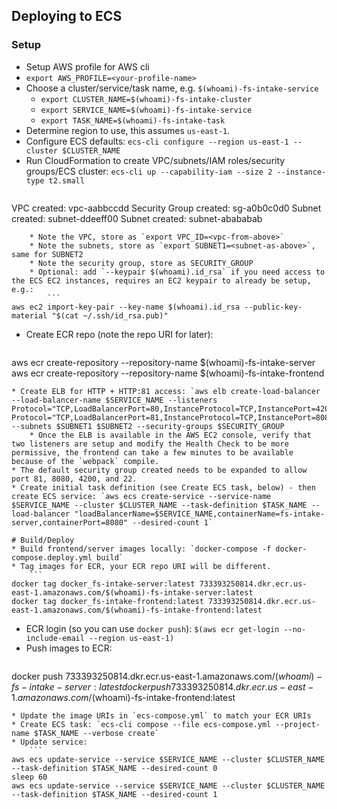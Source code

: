 ## Deploying to ECS

### Setup
* Setup AWS profile for AWS cli
* `export AWS_PROFILE=<your-profile-name>`
* Choose a cluster/service/task name, e.g. `$(whoami)-fs-intake-service`
    * `export CLUSTER_NAME=$(whoami)-fs-intake-cluster`
    * `export SERVICE_NAME=$(whoami)-fs-intake-service`
    * `export TASK_NAME=$(whoami)-fs-intake-task`
* Determine region to use, this assumes `us-east-1`.
* Configure ECS defaults: `ecs-cli configure --region us-east-1 --cluster $CLUSTER_NAME`
* Run CloudFormation to create VPC/subnets/IAM roles/security groups/ECS cluster: `ecs-cli up --capability-iam --size 2 --instance-type t2.small`
    ```
VPC created: vpc-aabbccdd
Security Group created: sg-a0b0c0d0
Subnet created: subnet-ddeeff00
Subnet created: subnet-abababab
```
    * Note the VPC, store as `export VPC_ID=<vpc-from-above>`
    * Note the subnets, store as `export SUBNET1=<subnet-as-above>`, same for SUBNET2
    * Note the security group, store as SECURITY_GROUP
    * Optional: add `--keypair $(whoami).id_rsa` if you need access to the ECS EC2 instances, requires an EC2 keypair to already be setup, e.g.:
        ```
aws ec2 import-key-pair --key-name $(whoami).id_rsa --public-key-material "$(cat ~/.ssh/id_rsa.pub)"
```

* Create ECR repo (note the repo URI for later):
    ```
aws ecr create-repository --repository-name $(whoami)-fs-intake-server
aws ecr create-repository --repository-name $(whoami)-fs-intake-frontend
```
* Create ELB for HTTP + HTTP:81 access: `aws elb create-load-balancer --load-balancer-name $SERVICE_NAME --listeners Protocol="TCP,LoadBalancerPort=80,InstanceProtocol=TCP,InstancePort=4200" Protocol="TCP,LoadBalancerPort=81,InstanceProtocol=TCP,InstancePort=8080" --subnets $SUBNET1 $SUBNET2 --security-groups $SECURITY_GROUP
    * Once the ELB is available in the AWS EC2 console, verify that two listeners are setup and modify the Health Check to be more permissive, the frontend can take a few minutes to be available because of the `webpack` compile.
* The default security group created needs to be expanded to allow port 81, 8080, 4200, and 22.
* Create initial task definition (see Create ECS task, below) - then create ECS service: `aws ecs create-service --service-name $SERVICE_NAME --cluster $CLUSTER_NAME --task-definition $TASK_NAME --load-balancer "loadBalancerName=$SERVICE_NAME,containerName=fs-intake-server,containerPort=8080" --desired-count 1`

# Build/Deploy
* Build frontend/server images locally: `docker-compose -f docker-compose.deploy.yml build`
* Tag images for ECR, your ECR repo URI will be different.
    ```
docker tag docker_fs-intake-server:latest 733393250814.dkr.ecr.us-east-1.amazonaws.com/$(whoami)-fs-intake-server:latest
docker tag docker_fs-intake-frontend:latest 733393250814.dkr.ecr.us-east-1.amazonaws.com/$(whoami)-fs-intake-frontend:latest
```
* ECR login (so you can use `docker push`): `$(aws ecr get-login --no-include-email --region us-east-1)`
* Push images to ECR:
    ```
docker push 733393250814.dkr.ecr.us-east-1.amazonaws.com/$(whoami)-fs-intake-server:latest
docker push 733393250814.dkr.ecr.us-east-1.amazonaws.com/$(whoami)-fs-intake-frontend:latest
```
* Update the image URIs in `ecs-compose.yml` to match your ECR URIs
* Create ECS task: `ecs-cli compose --file ecs-compose.yml --project-name $TASK_NAME --verbose create`
* Update service:
    ```
aws ecs update-service --service $SERVICE_NAME --cluster $CLUSTER_NAME --task-definition $TASK_NAME --desired-count 0
sleep 60
aws ecs update-service --service $SERVICE_NAME --cluster $CLUSTER_NAME --task-definition $TASK_NAME --desired-count 1
```
